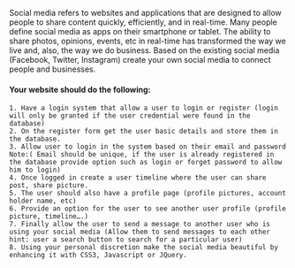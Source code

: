Social media refers to websites and applications that are designed to allow people to share content quickly, efficiently, and in real-time. Many people define social media as apps on their smartphone or tablet.
The ability to share photos, opinions, events, etc in real-time has transformed the way we live and, also, the way we do business.
Based on the existing social media (Facebook, Twitter, Instagram) create your own social media to connect people and businesses.
#### Your website should do the following:
    1. Have a login system that allow a user to login or register (login will only be granted if the user credential were found in the database)
    2. On the register form get the user basic details and store them in the database.
    3. Allow user to login in the system based on their email and password Note:( Email should be unique, if the user is already registered in the database provide option such as login or forget password to allow him to login)
    4. Once logged in create a user timeline where the user can share post, share picture.
    5. The user should also have a profile page (profile pictures, account holder name, etc)
    6. Provide an option for the user to see another user profile (profile picture, timeline….)
    7. Finally allow the user to send a message to another user who is using your social media (Allow them to send messages to each other hint: user a search button to search for a particular user)
    8. Using your personal discretion make the social media beautiful by enhancing it with CSS3, Javascript or JQuery.